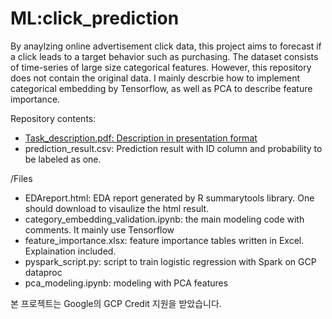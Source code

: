 # ML:click_prediction 
By anaylzing online advertisement click data, this project aims to forecast if a click leads to a target behavior such as purchasing.
The dataset consists of time-series of large size categorical features. However, this repository does not contain the original data. I mainly descrbie how to implement categorical embedding by Tensorflow, as well as PCA to describe feature importance.

Repository contents:
- [Task_description.pdf: Description in presentation format](https://github.com/bluethou/ml_prediction_task/blob/main/Task_description.pdf)
- prediction_result.csv: Prediction result with ID column and probability to be labeled as one.


/Files
- EDAreport.html: EDA report generated by R summarytools library. One should download to visaulize the html result.
- category_embedding_validation.ipynb: the main modeling code with comments. It mainly use Tensorflow
- feature_importance.xlsx: feature importance tables written in Excel. Explaination included.
- pyspark_script.py: script to train logistic regression with Spark on GCP dataproc
- pca_modeling.ipynb: modeling with PCA features


본 프로젝트는 Google의 GCP Credit 지원을 받았습니다.
